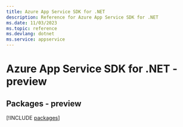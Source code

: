 ```yaml
---
title: Azure App Service SDK for .NET
description: Reference for Azure App Service SDK for .NET
ms.date: 11/03/2023
ms.topic: reference
ms.devlang: dotnet
ms.service: appservice
---
```

# Azure App Service SDK for .NET - preview
## Packages - preview
[!INCLUDE [packages](app-service-index.md)]